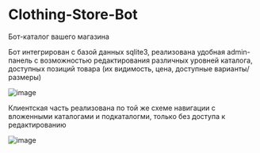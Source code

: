# Clothing-Store-Bot
Бот-каталог вашего магазина

Бот интегрирован с базой данных sqlite3, реализована удобная admin-панель с возможностью редактирования различных уровней каталога,
доступных позиций товара (их видимость, цена, доступные варианты/размеры)

![image](https://user-images.githubusercontent.com/84729098/217223327-facb67ef-743c-472a-a8e1-e896b7306565.png)

Клиентская часть реализована по той же схеме навигации с вложенными каталогами и подкаталогми, только без доступа к редактированию

![image](https://user-images.githubusercontent.com/84729098/217223642-24339e31-96d7-41c2-a6f9-aa8ae5552466.png)
